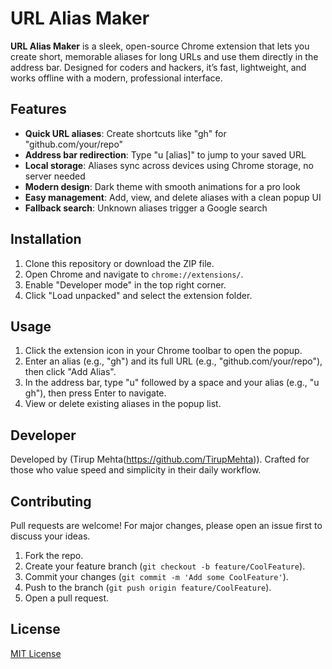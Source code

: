 # URL Alias Maker

**URL Alias Maker** is a sleek, open-source Chrome extension that lets you create short, memorable aliases for long URLs and use them directly in the address bar. Designed for coders and hackers, it’s fast, lightweight, and works offline with a modern, professional interface.

## Features

- **Quick URL aliases**: Create shortcuts like "gh" for "github.com/your/repo"
- **Address bar redirection**: Type "u [alias]" to jump to your saved URL
- **Local storage**: Aliases sync across devices using Chrome storage, no server needed
- **Modern design**: Dark theme with smooth animations for a pro look
- **Easy management**: Add, view, and delete aliases with a clean popup UI
- **Fallback search**: Unknown aliases trigger a Google search

## Installation

1. Clone this repository or download the ZIP file.
2. Open Chrome and navigate to `chrome://extensions/`.
3. Enable "Developer mode" in the top right corner.
4. Click "Load unpacked" and select the extension folder.

## Usage

1. Click the extension icon in your Chrome toolbar to open the popup.
2. Enter an alias (e.g., "gh") and its full URL (e.g., "github.com/your/repo"), then click "Add Alias".
3. In the address bar, type "u" followed by a space and your alias (e.g., "u gh"), then press Enter to navigate.
4. View or delete existing aliases in the popup list.

## Developer

Developed by (Tirup Mehta(https://github.com/TirupMehta)). Crafted for those who value speed and simplicity in their daily workflow.

## Contributing

Pull requests are welcome! For major changes, please open an issue first to discuss your ideas.

1. Fork the repo.
2. Create your feature branch (`git checkout -b feature/CoolFeature`).
3. Commit your changes (`git commit -m 'Add some CoolFeature'`).
4. Push to the branch (`git push origin feature/CoolFeature`).
5. Open a pull request.

## License

[MIT License](LICENSE)
